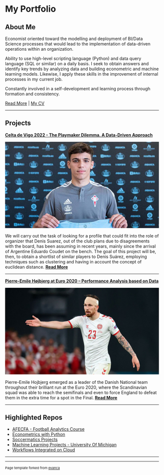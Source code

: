 # My Portfolio

## About Me

Economist oriented toward the modelling and deployment of BI/Data Science processes that would lead to the implementation of data-driven operations within an organization.

Ability to use high-level scripting language (Python) and data query language (SQL or similar) on a daily basis. I seek to obtain answers and identify key trends by analyzing data and building econometric and machine learning models. Likewise, I apply these skills in the improvement of internal processes in my current job. 

Constantly involved in a self-development and learning process through formation and consistency.

[Read More](/about) | [My CV](/pdf/cv.pdf)

------


## Projects

[**Celta de Vigo 2022 - The Playmaker Dilemma. A Data-Driven Approach**](/projects/celta/project.md)

<img src="images/celta.jpg?raw=true"/>

We will carry out the task of looking for a profile that could fit into the role of organizer that Denis Suarez, out of the club plans due to disagreements with the board, has been assuming in recent years, mainly since the arrival of Argentine Eduardo Coudet on the bench. The goal of this project will be, then, to obtain a shortlist of similar players to Denis Suárez, employing techniques such as clustering and having in account the concept of euclidean distance.
[**Read More**](/projects/celta/project.md)

---

[**Pierre-Emile Højbjerg at Euro 2020 – Performance Analysis based on Data**](/projects/hojbjerg-soccermatics/project.md)

<img src="images/ph.jpg?raw=true"/>

Pierre-Emile Hojbjerg emerged as a leader of the Danish National team throughout their brilliant run at the Euro 2020, where the Scandinavian squad was able to reach the semifinals and even to force England to defeat them in the extra time for a spot in the Final.
[**Read More**](/projects/hojbjerg-soccermatics/project.md)

---

## Highlighted Repos

- [AFECFA - Football Analytics Course](https://github.com/alexfrf/curso-afecfa)
- [Econometrics with Python](https://github.com/alexfrf/econometrics-with-python)
- [Soccermatics Projects](https://github.com/alexfrf/soccermatics)
- [Machine Learning Projects - University Of Michigan](https://github.com/alexfrf/machine-learning-michigan)
- [Workflows Integrated on Cloud](https://github.com/alexfrf/cloud-workflows)

---




---
<p style="font-size:11px">Page template forked from <a href="https://github.com/evanca/quick-portfolio">evanca</a></p>
<!-- Remove above link if you don't want to attibute -->
